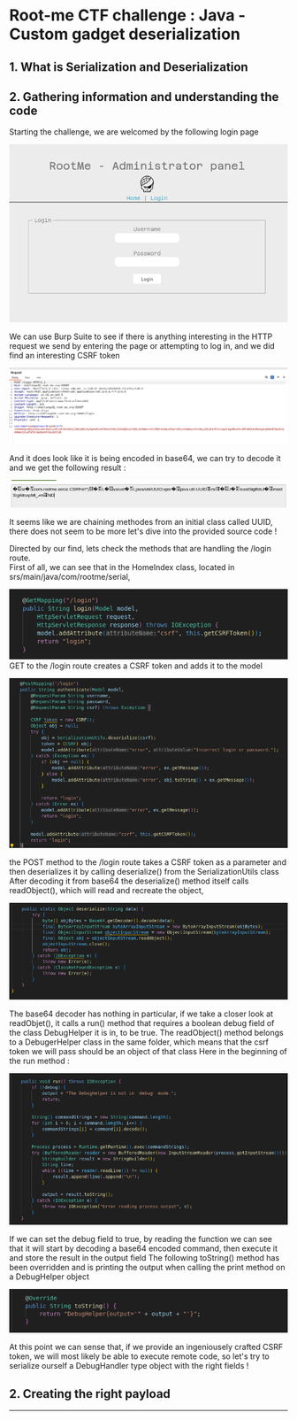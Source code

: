 # Root-me CTF challenge : Java - Custom gadget deserialization

## 1. What is Serialization and Deserialization

## 2. Gathering information and understanding the code

Starting the challenge, we are welcomed by the following login page  

![Login_page](https://github.com/K8avid/CTF_Java-_Custom_gadget_deserialisation/blob/main/login_page.png)

We can use Burp Suite to see if there is anything interesting in the HTTP request we send by entering the page or attempting to log in, and we did find an interesting CSRF token 

![Login_page](https://github.com/K8avid/CTF_Java-_Custom_gadget_deserialisation/blob/main/post_request_csrf.png)

And it does look like it is being encoded in base64, we can try to decode it and we get the following result :

![Login_page](https://github.com/K8avid/CTF_Java-_Custom_gadget_deserialisation/blob/main/csrf_decoded.png)

It seems like we are chaining methodes from an initial class called UUID, there does not seem to be more let's dive into the provided source code ! 

Directed by our find, lets check the methods that are handling the /login route.   
First of all, we can see that in the HomeIndex class, located in srs/main/java/com/rootme/serial,  

![Login_page](https://github.com/K8avid/CTF_Java-_Custom_gadget_deserialisation/blob/main/get_login.png)  
GET to the /login route creates a CSRF token and adds it to the model  


![Login_page](https://github.com/K8avid/CTF_Java-_Custom_gadget_deserialisation/blob/main/post_login.png)  

the POST method to the /login route takes a CSRF token as a parameter and then deserializes it by calling deserialize() from the SerializationUtils class
After decoding it from base64 the deserialize() method itself calls readObject(), which will read and recreate the object,


![Login_page](https://github.com/K8avid/CTF_Java-_Custom_gadget_deserialisation/blob/main/deserialize.png)  

The base64 decoder has nothing in particular, if we take a closer look at readObjet(), it calls a run() method that requires a boolean debug field of the class DebugHelper it is in, to be true.
The readObject() method belongs to a DebugerHelper class in the same folder, which means that the csrf token we will pass should be an object of that class
Here in the beginning of the run method :  

![Login_page](https://github.com/K8avid/CTF_Java-_Custom_gadget_deserialisation/blob/main/run.png)  

If we can set the debug field to true, by reading the function we can see that it will start by decoding a base64 encoded command, then execute it and store the result in the output field
The following toString() method has been overridden and is printing the output when calling the print method on a DebugHelper object

![Login_page](https://github.com/K8avid/CTF_Java-_Custom_gadget_deserialisation/blob/main/toString.png) 

At this point we can sense that, if we provide an ingeniousely crafted CSRF token, we will most likely be able to execute remote code, so let's try to serialize ourself a DebugHandler type object with the right fields !

## 2. Creating the right payload







--------------






